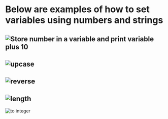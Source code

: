 # Below are examples of how to set variables using numbers and strings
![Store number in a variable and print variable plus 10](https://github.com/user-attachments/assets/27086cb4-c0c4-400e-94a8-cd3f45054851)
-
![upcase](https://github.com/user-attachments/assets/e0bcfead-241d-47db-bc76-1258d53e245f)
-
![reverse](https://github.com/user-attachments/assets/f55a8eeb-0e48-4bc1-a9c1-646fc422cb6e)
-
![length](https://github.com/user-attachments/assets/c9dcfe63-e94c-4a1a-a03f-3399e7d3c6ad)
-
![to integer](https://github.com/user-attachments/assets/550fb9fb-59cc-4f73-8823-13ea07b297ab)
